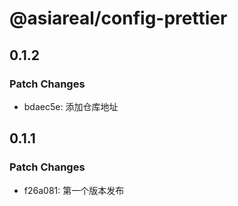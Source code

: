 # @asiareal/config-prettier

## 0.1.2

### Patch Changes

- bdaec5e: 添加仓库地址

## 0.1.1

### Patch Changes

- f26a081: 第一个版本发布
